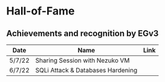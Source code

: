 # Hall-of-Fame
## Achievements and recognition by EGv3 

| Date | Name | Link |
|--|--|--|
| 5/7/22 | Sharing Session with Nezuko VM |  |
| 6/7/22 | SQLi Attack & Databases Hardening |  |
